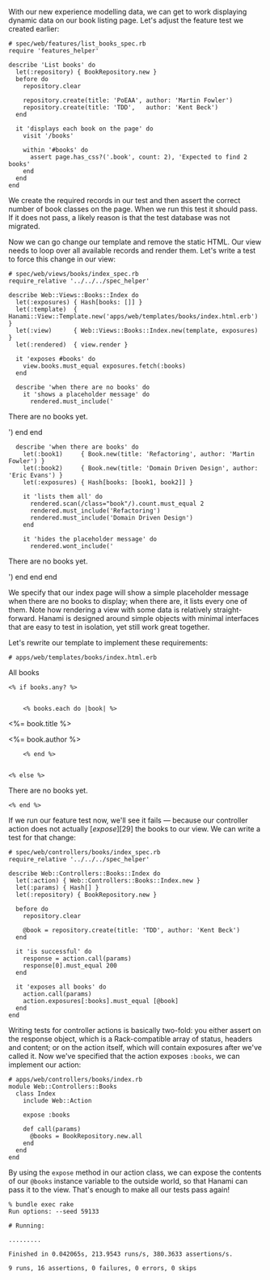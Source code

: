 With our new experience modelling data, we can get to work displaying dynamic data on our book listing page. Let's adjust the feature test we created earlier:
    
    
    # spec/web/features/list_books_spec.rb
    require 'features_helper'
    
    describe 'List books' do
      let(:repository) { BookRepository.new }
      before do
        repository.clear
    
        repository.create(title: 'PoEAA', author: 'Martin Fowler')
        repository.create(title: 'TDD',   author: 'Kent Beck')
      end
    
      it 'displays each book on the page' do
        visit '/books'
    
        within '#books' do
          assert page.has_css?('.book', count: 2), 'Expected to find 2 books'
        end
      end
    end
    

We create the required records in our test and then assert the correct number of book classes on the page. When we run this test it should pass. If it does not pass, a likely reason is that the test database was not migrated.

Now we can go change our template and remove the static HTML. Our view needs to loop over all available records and render them. Let's write a test to force this change in our view:
    
    
    # spec/web/views/books/index_spec.rb
    require_relative '../../../spec_helper'
    
    describe Web::Views::Books::Index do
      let(:exposures) { Hash[books: []] }
      let(:template)  { Hanami::View::Template.new('apps/web/templates/books/index.html.erb') }
      let(:view)      { Web::Views::Books::Index.new(template, exposures) }
      let(:rendered)  { view.render }
    
      it 'exposes #books' do
        view.books.must_equal exposures.fetch(:books)
      end
    
      describe 'when there are no books' do
        it 'shows a placeholder message' do
          rendered.must_include('
There are no books yet.

')
        end
      end
    
      describe 'when there are books' do
        let(:book1)     { Book.new(title: 'Refactoring', author: 'Martin Fowler') }
        let(:book2)     { Book.new(title: 'Domain Driven Design', author: 'Eric Evans') }
        let(:exposures) { Hash[books: [book1, book2]] }
    
        it 'lists them all' do
          rendered.scan(/class="book"/).count.must_equal 2
          rendered.must_include('Refactoring')
          rendered.must_include('Domain Driven Design')
        end
    
        it 'hides the placeholder message' do
          rendered.wont_include('
There are no books yet.

')
        end
      end
    end
    

We specify that our index page will show a simple placeholder message when there are no books to display; when there are, it lists every one of them. Note how rendering a view with some data is relatively straight-forward. Hanami is designed around simple objects with minimal interfaces that are easy to test in isolation, yet still work great together.

Let's rewrite our template to implement these requirements:
    
    
    # apps/web/templates/books/index.html.erb
    
All books

    
    <% if books.any? %>
      

        <% books.each do |book| %>
          

            
<%= book.title %>

            
<%= book.author %>


          

        <% end %>
      

    <% else %>
      
There are no books yet.


    <% end %>
    

If we run our feature test now, we'll see it fails — because our controller action does not actually [_expose_][29] the books to our view. We can write a test for that change:
    
    
    # spec/web/controllers/books/index_spec.rb
    require_relative '../../../spec_helper'
    
    describe Web::Controllers::Books::Index do
      let(:action) { Web::Controllers::Books::Index.new }
      let(:params) { Hash[] }
      let(:repository) { BookRepository.new }
    
      before do
        repository.clear
    
        @book = repository.create(title: 'TDD', author: 'Kent Beck')
      end
    
      it 'is successful' do
        response = action.call(params)
        response[0].must_equal 200
      end
    
      it 'exposes all books' do
        action.call(params)
        action.exposures[:books].must_equal [@book]
      end
    end
    

Writing tests for controller actions is basically two-fold: you either assert on the response object, which is a Rack-compatible array of status, headers and content; or on the action itself, which will contain exposures after we've called it. Now we've specified that the action exposes `:books`, we can implement our action:
    
    
    # apps/web/controllers/books/index.rb
    module Web::Controllers::Books
      class Index
        include Web::Action
    
        expose :books
    
        def call(params)
          @books = BookRepository.new.all
        end
      end
    end
    

By using the `expose` method in our action class, we can expose the contents of our `@books` instance variable to the outside world, so that Hanami can pass it to the view. That's enough to make all our tests pass again!
    
    
    % bundle exec rake
    Run options: --seed 59133
    
    # Running:
    
    .........
    
    Finished in 0.042065s, 213.9543 runs/s, 380.3633 assertions/s.
    
    9 runs, 16 assertions, 0 failures, 0 errors, 0 skips
    
